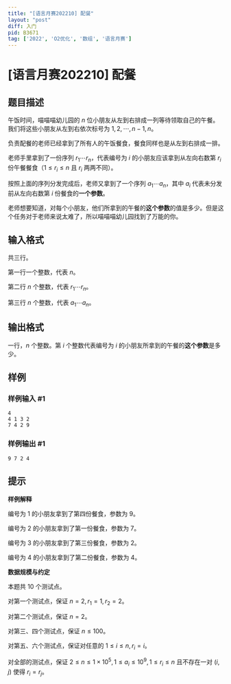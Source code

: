 ```yaml
---
title: "[语言月赛202210] 配餐"
layout: "post"
diff: 入门
pid: B3671
tag: ['2022', 'O2优化', '数组', '语言月赛']
---
```

# [语言月赛202210] 配餐
## 题目描述

午饭时间，喵喵喵幼儿园的 $n$ 位小朋友从左到右排成一列等待领取自己的午餐。我们将这些小朋友从左到右依次标号为 $1, 2, \cdots , n - 1, n$。

负责配餐的老师已经拿到了所有人的午饭餐食，餐食同样也是从左到右排成一排。

老师手里拿到了一份序列 $r _ 1 \cdots r _ n$，代表编号为 $i$ 的小朋友应该拿到从左向右数第 $r _ i$ 份午餐餐食（$1 \leq r _ i \leq n$ 且 $r _ i$ 两两不同）。

按照上面的序列分发完成后，老师又拿到了一个序列 $a _ 1 \cdots a _ n$，其中 $a _ i$ 代表未分发前从左向右数第 $i$ 份餐食的**一个参数**。

老师想要知道，对每个小朋友，他们所拿到的午餐的**这个参数**的值是多少。但是这个任务对于老师来说太难了，所以喵喵喵幼儿园找到了万能的你。
## 输入格式

共三行。

第一行一个整数，代表 $n$。

第二行 $n$ 个整数，代表 $r _ 1 \cdots r _ n$。

第三行 $n$ 个整数，代表 $a _ 1 \cdots a _ n$。
## 输出格式

一行，$n$ 个整数。第 $i$ 个整数代表编号为 $i$ 的小朋友所拿到的午餐的**这个参数**是多少。
## 样例

### 样例输入 #1
```
4
4 1 3 2
7 4 2 9
```
### 样例输出 #1
```
9 7 2 4
```
## 提示

**样例解释**

编号为 $1$ 的小朋友拿到了第四份餐食，参数为 $9$。

编号为 $2$ 的小朋友拿到了第一份餐食，参数为 $7$。

编号为 $3$ 的小朋友拿到了第三份餐食，参数为 $2$。

编号为 $4$ 的小朋友拿到了第二份餐食，参数为 $4$。

**数据规模与约定**

本题共 $10$ 个测试点。

对第一个测试点，保证 $n = 2, r_1 = 1, r_2 = 2$。

对第二个测试点，保证 $n = 2$。

对第三、四个测试点，保证 $n \leq 100$。

对第五、六个测试点，保证对任意的 $1 \leq i \leq n, r _ i = i$。

对全部的测试点，保证 $2 \leq n \leq 1 \times 10 ^ 5, 1 \leq a _ i \leq 10 ^ 9, 1 \leq r _ i \leq n$ 且不存在一对 $(i, j)$ 使得 $r_i = r_j$。
